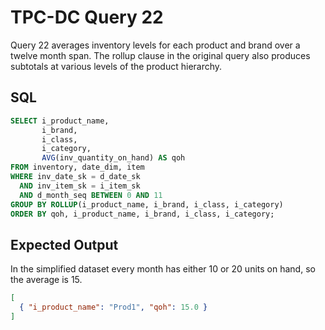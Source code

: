 # TPC-DC Query 22

Query 22 averages inventory levels for each product and brand over a twelve
month span. The rollup clause in the original query also produces subtotals at
various levels of the product hierarchy.

## SQL
```sql
SELECT i_product_name,
       i_brand,
       i_class,
       i_category,
       AVG(inv_quantity_on_hand) AS qoh
FROM inventory, date_dim, item
WHERE inv_date_sk = d_date_sk
  AND inv_item_sk = i_item_sk
  AND d_month_seq BETWEEN 0 AND 11
GROUP BY ROLLUP(i_product_name, i_brand, i_class, i_category)
ORDER BY qoh, i_product_name, i_brand, i_class, i_category;
```

## Expected Output
In the simplified dataset every month has either 10 or 20 units on hand, so the
average is 15.
```json
[
  { "i_product_name": "Prod1", "qoh": 15.0 }
]
```
